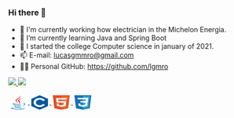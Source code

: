 ### Hi there 👋

- 🔭 I'm currently working how electrician in the Michelon Energia.
- 🌱 I’m currently learning Java and Spring Boot
- 💬 I started the college Computer science in january of 2021.
- 📫 E-mail: lucasgmmro@gmail.com
- 👨‍💻 Personal GitHub: https://github.com/lgmro

<div>
  <a href="https://github.com/lucasgmm-cit">
  <img height="150em" src="https://github-readme-stats.vercel.app/api?username=lucasgmm-cit&show_icons=true&theme=tokyonight&include_all_commits=true&count_private=true"/>
    
  <img height="150em" src="https://github-readme-stats.vercel.app/api/top-langs/?username=lucasgmm-cit&layout=compact&langs_count=7&theme=tokyonight"/>
</div>

  <div style="display: inline_block"><br>
  <img align="center" alt="Lucas-Java" height="30" width="40" src="https://github.com/devicons/devicon/blob/master/icons/java/java-original.svg">
  <img align="center" alt="Lucas-C" height="30" width="40" src="https://github.com/devicons/devicon/blob/master/icons/c/c-plain.svg">
  <img align="center" alt="Lucas-HTML" height="30" width="40" src="https://raw.githubusercontent.com/devicons/devicon/master/icons/html5/html5-original.svg">
  <img align="center" alt="Lucas-CSS" height="30" width="40" src="https://raw.githubusercontent.com/devicons/devicon/master/icons/css3/css3-original.svg">

</div>
